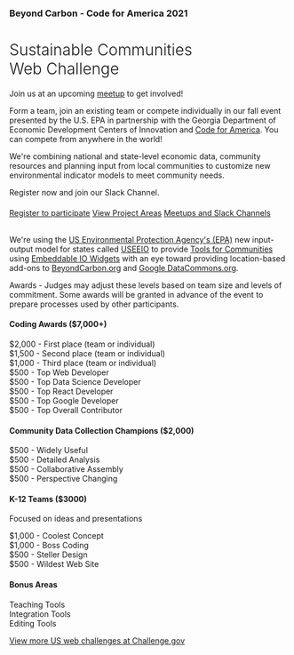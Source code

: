 <!-- MOVED TO Community/Challenge/README.md -->

<h3><span style="white-space:nowrap">Beyond Carbon - Code for America 2021<!-- Virtual AND in person in Atlanta, Georgia--></span></h3>

<h1 style="font-weight:300">Sustainable Communities <span style="white-space:nowrap">Web Challenge</span></h1>

<!-- 
Wes may involve Jay in outreach and planning for our fall event.
https://www.linkedin.com/in/jay-bassett-9a14616/
-->


Join us at an upcoming <a href="meetups/">meetup</a> to get involved!<br>

Form a team, join an existing team or compete individually in our fall event presented by the U.S. EPA in partnership with the Georgia Department of Economic Development Centers of Innovation and <a href="https://www.codeforamerica.org/" target="_parent" style="white-space: nowrap;">Code for America</a>. You can compete from anywhere in the world!   

We're combining national and state-level economic data, community resources and planning input from local communities to customize new environmental indicator models to meet&nbsp;community&nbsp;needs.  


Register now and join our Slack Channel.  

<!-- Also update in community index.html footer -->
<div style="margin-top:20px">
<a href="registration/" class="btn btn-success">Register to participate</a>
<a href="../" class="btn btn-warning">View Project Areas</a>
<a href="meetups" class="btn btn-danger">Meetups and Slack Channels</a>
</div>
<br>

We're using the <a href="https://www.epa.gov" target="_parent">US Environmental Protection Agency's&nbsp;(EPA)</a> new input-output model for states called 
<a href="https://cfpub.epa.gov/si/si_public_record_report.cfm?Lab=NRMRL&dirEntryId=336332" target="_blank">USEEIO</a> to provide [Tools for Communities](../../io/communities/) using [Embeddable IO Widgets](../../io/charts/) with an eye toward providing location-based add-ons to [BeyondCarbon.org](https://www.beyondcarbon.org/look-up-your-state/) and [Google DataCommons.org](https://datacommons.org/place/country/USA?topic=Environment).  

Awards - Judges may adjust these levels based on team size and levels of commitment.  Some awards will be granted in advance of the event to prepare processes used by other participants.  

#### Coding Awards ($7,000+)  
$2,000 - First place (team or individual)  
$1,500 - Second place (team or individual)  
$1,000 - Third place (team or individual)  
$500 - Top Web Developer  
$500 - Top Data Science Developer  
$500 - Top React Developer  
$500 - Top Google Developer  
$500 - Top Overall Contributor 

#### Community Data Collection Champions ($2,000)
$500 - Widely Useful  
$500 - Detailed Analysis  
$500 - Collaborative Assembly  
$500 - Perspective Changing  

#### K-12 Teams ($3000)

Focused on ideas and presentations  

$1,000 - Coolest Concept  
$1,000 - Boss Coding  
$500 - Steller Design  
$500 - Wildest Web Site  

#### Bonus Areas
Teaching Tools  
Integration Tools  
Editing Tools  

<!-- 
<a href="meetups/">Open Slack Desktop App</a> / [Open in Browser](https://model-earth.slack.com/)
<b>Slack Workspace:</b> model-earth.slack.com 

## $10,000 in Challenge Awards



1st place: $2,500  
2nd place: $1,500  
3rd place: $1,000  

Honorable mention 1: $500  
Honorable mention 2: $500  

Implementation project 1: $2,000  
Implementation project 2: $2,000  

The implementation portion will be allocated based on pitches from teams after the award recipients are named.  Implementation projects will be distributed upon project completion within 3 months after the challenge.  


### Sustainable Communities Web Challenge

<b>Saturday, January - </b> - Virtual Kickoff on Zoom    
  
<b>Saturday, January</b> - Final Round, Integrations 

<b>Sunday, January - 2 PM to 4 PM</b> - Zoom Presentations and Awards  


<b>Project participants will explore</b>
1. Goods and services each community produces    
2. The environmental impact of each community's top industries  
3. How new technologies can change a community's impact  
4. Ways communities are using and reusing materials to fuel net zero initiatives  

Judges will use Slack video to deliberate while using a Google Form for calculating scores for the Oct 25 awards.<br><br>
-->
<a href="https://www.challenge.gov/">View more US web challenges at Challenge.gov</a>  





